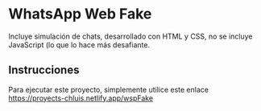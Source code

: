 
# WhatsApp Web Fake
Incluye simulación de chats, desarrollado con HTML y CSS, no se incluye JavaScript (lo que lo hace más desafiante.

## Instrucciones
Para ejecutar este proyecto, simplemente utilice este enlace https://proyects-chluis.netlify.app/wspFake

